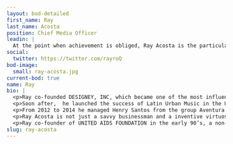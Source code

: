 ```yaml
---
layout: bod-detailed
first_name: Ray
last_name: Acosta
position: Chief Media Officer
leadin: |
  At the point when achievement is obliged, Ray Acosta is the particular individual that organizations call upon. With more than 20 years of experience this veteran is constantly prepared for the following endeavor.
social:
  twitter: https://twitter.com/rayroQ
bod-image:
  small: ray-acosta.jpg
current-bod: true
name: Ray
bio: |
  <p>Ray co-founded DESIGNEY, INC, which became one of the most influential design and marketing firms in New York City. From designing, marketing, creating  logos and branding for major designer brands, television and music companies like, SONY, EPIC, WU-TANG CLAN, ROCAWEAR, WU-WEAR, AVIREX, DISNEY, A&E, HISTORY CHANNEL, PUMA, CHAMPION, 2004 OLYMPICS, SPRITE AND ADIDAS, Designey Inc created a new standard of excellence among design and marketing firms.</p>
  <p>Soon after,  he launched the success of Latin Urban Music in the United States through companies like UBO (URBAN BOX OFFICE) and LATINFLAVA. He created a non-traditional distribution system to distribute music to over 10,000 bodegas and variety shops at an affordable price in NYC. He bridged the gap between corporate America and Latin music labels working with companies like Heineken, Amex, Honda and Mastercard.   He has consulted with US STARCOM, SPRINT PCS, VERIZON & Bell Latino on bringing music, money and minutes under one card. Currently, he is developing a television series called UPTOWN with GOLDCREST FILMS. A compilation of true stories that took place in Washington Heights during the Mid 80’s to 90’s.</p>
  <p>From 2012 to 2014 he managed Henry Santos from the group Aventura and took him to new levels in his profession. From 1995 to this present day Ray Acosta is still the go to guy for Wu Music Group / The Wu Tang Brand.</p>
  <p>Ray Acosta is not just a savvy businessman and a inventive virtuoso, he is also an aspiring humanitarian and peace ambassador to his community in Washington Heights. He has served as liaison between rival Latino and African-American gangs to lessen and ultimately stop gang violence and crimes.</p>
  <p>Ray co-founder of UNITED AIDS FOUNDATION in the early 90’s, a non-profit organization that raised money for research in medicine to help find a cure for AIDS. In 2014 he founded STOP BULLYING TOUR, where he plans on bringing the influential world of pop culture to stand united and respond to the global epidemic of bullying. With the support of major star power, the leaders of the “Stop Bullying Tour”  are set to create several platforms of international influencers to stand up for anti-bullying. He has additionally joined C.H.A.L.K. “VIVE TU VIDA” campaign with Presbyterian Hospital NYC to help children loose weight and stay active and dynamic.</p>
slug: ray-acosta
---
```





